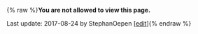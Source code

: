 {% raw %}**You are not allowed to view this page.**

Last update: 2017-08-24 by StephanOepen [[edit](https://github.com/delph-in/docs/wiki/SynSem_Activities_PcdrtEllipsis/_edit)]{% endraw %}